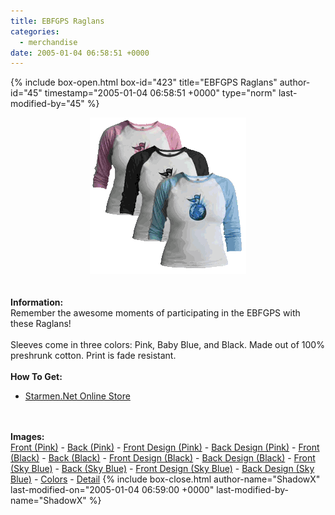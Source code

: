 ```yaml
---
title: EBFGPS Raglans
categories:
  - merchandise
date: 2005-01-04 06:58:51 +0000
---
```

{% include box-open.html box-id="423" title="EBFGPS Raglans" author-id="45" timestamp="2005-01-04 06:58:51 +0000" type="norm" last-modified-by="45" %}
	<center>
	<img src="/merchandise/images/ebfgps_raglan_title.png" border="0" alt="EBFGPS Raglans" />
	</center>
	<br /><br />
	<b>Information:</b>
	<br />
	Remember the awesome moments of participating in the EBFGPS with these Raglans!
	<br /><br />
	Sleeves come in three colors: Pink, Baby Blue, and Black. Made out of 100% preshrunk cotton. 
	Print is fade resistant. 
	<br /><br />
	<b>How To Get:</b>
	<br />
	<ul>
	<li><a href="http://www.cafepress.com/starmen/363101">Starmen.Net Online Store</a></li>
	</ul>
	<br /><br />
	<b>Images:</b>
	<br />
	<a href="/merchandise/images/ebfgps_pr_front.jpg">Front (Pink)</a> - <a href="/merchandise/images/ebfgps_pr_back.jpg">Back (Pink)</a> - <a href="/merchandise/images/ebfgps_pr_fdesign.jpg">Front Design (Pink)</a> - 
	<a href="/merchandise/images/ebfgps_pr_bdesign.jpg">Back Design (Pink)</a> - <a href="/merchandise/images/ebfgps_bkr_front.jpg">Front (Black)</a> - <a href="/merchandise/images/ebfgps_bkr_back.jpg">Back (Black)</a> - 
	<a href="/merchandise/images/ebfgps_bkr_fdesign.jpg">Front Design (Black)</a> - <a href="/merchandise/images/ebfgps_bkr_bdesign.jpg">Back Design (Black)</a> - <a href="/merchandise/images/ebfgps_sbr_front.jpg">Front (Sky Blue)</a> - 
	<a href="/merchandise/images/ebfgps_sbr_back.jpg">Back (Sky Blue)</a> - <a href="/merchandise/images/ebfgps_sbr_fdesign.jpg">Front Design (Sky Blue)</a> - <a href="/merchandise/images/ebfgps_sbr_bdesign.jpg">Back Design (Sky Blue)</a> - 
	<a href="/merchandise/images/raglan_colors.jpg">Colors</a> - <a href="/merchandise/images/raglan_detail.jpg">Detail</a>
{% include box-close.html author-name="ShadowX" last-modified-on="2005-01-04 06:59:00 +0000" last-modified-by-name="ShadowX" %}
